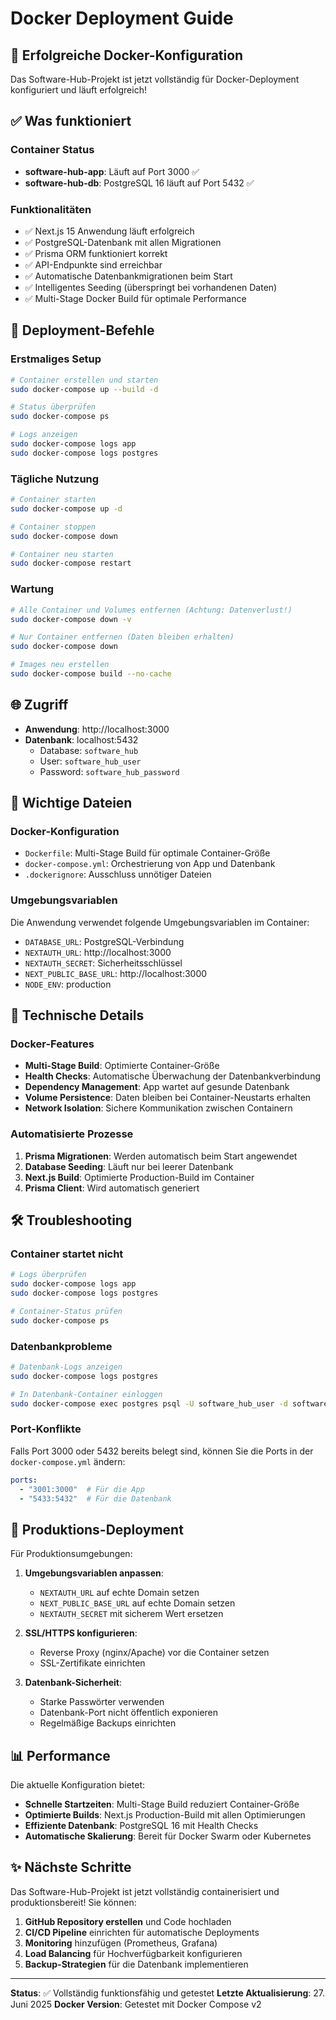 # Docker Deployment Guide

## 🎉 Erfolgreiche Docker-Konfiguration

Das Software-Hub-Projekt ist jetzt vollständig für Docker-Deployment konfiguriert und läuft erfolgreich!

## ✅ Was funktioniert

### Container Status
- **software-hub-app**: Läuft auf Port 3000 ✅
- **software-hub-db**: PostgreSQL 16 läuft auf Port 5432 ✅

### Funktionalitäten
- ✅ Next.js 15 Anwendung läuft erfolgreich
- ✅ PostgreSQL-Datenbank mit allen Migrationen
- ✅ Prisma ORM funktioniert korrekt
- ✅ API-Endpunkte sind erreichbar
- ✅ Automatische Datenbankmigrationen beim Start
- ✅ Intelligentes Seeding (überspringt bei vorhandenen Daten)
- ✅ Multi-Stage Docker Build für optimale Performance

## 🚀 Deployment-Befehle

### Erstmaliges Setup
```bash
# Container erstellen und starten
sudo docker-compose up --build -d

# Status überprüfen
sudo docker-compose ps

# Logs anzeigen
sudo docker-compose logs app
sudo docker-compose logs postgres
```

### Tägliche Nutzung
```bash
# Container starten
sudo docker-compose up -d

# Container stoppen
sudo docker-compose down

# Container neu starten
sudo docker-compose restart
```

### Wartung
```bash
# Alle Container und Volumes entfernen (Achtung: Datenverlust!)
sudo docker-compose down -v

# Nur Container entfernen (Daten bleiben erhalten)
sudo docker-compose down

# Images neu erstellen
sudo docker-compose build --no-cache
```

## 🌐 Zugriff

- **Anwendung**: http://localhost:3000
- **Datenbank**: localhost:5432
  - Database: `software_hub`
  - User: `software_hub_user`
  - Password: `software_hub_password`

## 📁 Wichtige Dateien

### Docker-Konfiguration
- `Dockerfile`: Multi-Stage Build für optimale Container-Größe
- `docker-compose.yml`: Orchestrierung von App und Datenbank
- `.dockerignore`: Ausschluss unnötiger Dateien

### Umgebungsvariablen
Die Anwendung verwendet folgende Umgebungsvariablen im Container:
- `DATABASE_URL`: PostgreSQL-Verbindung
- `NEXTAUTH_URL`: http://localhost:3000
- `NEXTAUTH_SECRET`: Sicherheitsschlüssel
- `NEXT_PUBLIC_BASE_URL`: http://localhost:3000
- `NODE_ENV`: production

## 🔧 Technische Details

### Docker-Features
- **Multi-Stage Build**: Optimierte Container-Größe
- **Health Checks**: Automatische Überwachung der Datenbankverbindung
- **Dependency Management**: App wartet auf gesunde Datenbank
- **Volume Persistence**: Daten bleiben bei Container-Neustarts erhalten
- **Network Isolation**: Sichere Kommunikation zwischen Containern

### Automatisierte Prozesse
1. **Prisma Migrationen**: Werden automatisch beim Start angewendet
2. **Database Seeding**: Läuft nur bei leerer Datenbank
3. **Next.js Build**: Optimierte Production-Build im Container
4. **Prisma Client**: Wird automatisch generiert

## 🛠️ Troubleshooting

### Container startet nicht
```bash
# Logs überprüfen
sudo docker-compose logs app
sudo docker-compose logs postgres

# Container-Status prüfen
sudo docker-compose ps
```

### Datenbankprobleme
```bash
# Datenbank-Logs anzeigen
sudo docker-compose logs postgres

# In Datenbank-Container einloggen
sudo docker-compose exec postgres psql -U software_hub_user -d software_hub
```

### Port-Konflikte
Falls Port 3000 oder 5432 bereits belegt sind, können Sie die Ports in der `docker-compose.yml` ändern:
```yaml
ports:
  - "3001:3000"  # Für die App
  - "5433:5432"  # Für die Datenbank
```

## 🎯 Produktions-Deployment

Für Produktionsumgebungen:

1. **Umgebungsvariablen anpassen**:
   - `NEXTAUTH_URL` auf echte Domain setzen
   - `NEXT_PUBLIC_BASE_URL` auf echte Domain setzen
   - `NEXTAUTH_SECRET` mit sicherem Wert ersetzen

2. **SSL/HTTPS konfigurieren**:
   - Reverse Proxy (nginx/Apache) vor die Container setzen
   - SSL-Zertifikate einrichten

3. **Datenbank-Sicherheit**:
   - Starke Passwörter verwenden
   - Datenbank-Port nicht öffentlich exponieren
   - Regelmäßige Backups einrichten

## 📊 Performance

Die aktuelle Konfiguration bietet:
- **Schnelle Startzeiten**: Multi-Stage Build reduziert Container-Größe
- **Optimierte Builds**: Next.js Production-Build mit allen Optimierungen
- **Effiziente Datenbank**: PostgreSQL 16 mit Health Checks
- **Automatische Skalierung**: Bereit für Docker Swarm oder Kubernetes

## ✨ Nächste Schritte

Das Software-Hub-Projekt ist jetzt vollständig containerisiert und produktionsbereit! Sie können:

1. **GitHub Repository erstellen** und Code hochladen
2. **CI/CD Pipeline** einrichten für automatische Deployments
3. **Monitoring** hinzufügen (Prometheus, Grafana)
4. **Load Balancing** für Hochverfügbarkeit konfigurieren
5. **Backup-Strategien** für die Datenbank implementieren

---

**Status**: ✅ Vollständig funktionsfähig und getestet
**Letzte Aktualisierung**: 27. Juni 2025
**Docker Version**: Getestet mit Docker Compose v2